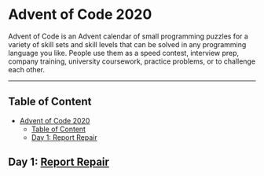 # Advent of Code 2020

Advent of Code is an Advent calendar of small programming puzzles for a variety of skill sets and skill levels that can be solved in any programming language you like. People use them as a speed contest, interview prep, company training, university coursework, practice problems, or to challenge each other.

---

## Table of Content

- [Advent of Code 2020](#advent-of-code-2020)
  - [Table of Content](#table-of-content)
  - [Day 1: Report Repair](#day-1-report-repair)

## Day 1: [Report Repair](/src/1/README.md)
